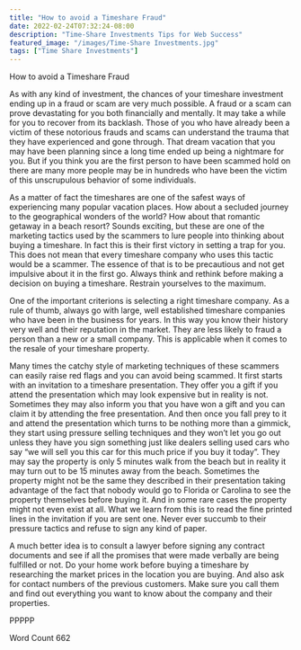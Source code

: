 ```yaml
---
title: "How to avoid a Timeshare Fraud"
date: 2022-02-24T07:32:24-08:00
description: "Time-Share Investments Tips for Web Success"
featured_image: "/images/Time-Share Investments.jpg"
tags: ["Time Share Investments"]
---
```


How to avoid a Timeshare Fraud

As with any kind of investment, the chances of your timeshare investment ending up in a fraud or scam are very much possible. A fraud or a scam can prove devastating for you both financially and mentally. It may take a while for you to recover from its backlash. Those of you who have already been a victim of these notorious frauds and scams can understand the trauma that they have experienced and gone through. That dream vacation that you may have been planning since a long time ended up being a nightmare for you. 
But if you think you are the first person to have been scammed hold on there are many more people may be in hundreds who have been the victim of this unscrupulous behavior of some individuals.

As a matter of fact the timeshares are one of the safest ways of experiencing many popular vacation places. How about a secluded journey to the geographical wonders of the world? How about that romantic getaway in a beach resort? Sounds exciting, but these are one of the marketing tactics used by the scammers to lure people into thinking about buying a timeshare. In fact this is their first victory in setting a trap for you. This does not mean that every timeshare company who uses this tactic would be a scammer. The essence of that is to be precautious and not get impulsive about it in the first go. Always think and rethink before making a decision on buying a timeshare. Restrain yourselves to the maximum. 

One of the important criterions is selecting a right timeshare company. As a rule of thumb, always go with large, well established timeshare companies who have been in the business for years. In this way you know their history very well and their reputation in the market. They are less likely to fraud a person than a new or a small company. This is applicable when it comes to the resale of your timeshare property.

Many times the catchy style of marketing techniques of these scammers can easily raise red flags and you can avoid being scammed. It first starts with an invitation to a timeshare presentation. They offer you a gift if you attend the presentation which may look expensive but in reality is not. Sometimes they may also inform you that you have won a gift and you can claim it by attending the free presentation. And then once you fall prey to it and attend the presentation which turns to be nothing more than a gimmick, they start using pressure selling techniques and they won’t let you go out unless they have you sign something just like dealers selling used cars who say “we will sell you this car for this much price if you buy it today”. They may say the property is only 5 minutes walk from the beach but in reality it may turn out to be 15 minutes away from the beach. Sometimes the property might not be the same they described in their presentation taking advantage of the fact that nobody would go to Florida or Carolina to see the property themselves before buying it. And in some rare cases the property might not even exist at all. What we learn from this is to read the fine printed lines in the invitation if you are sent one. Never ever succumb to their pressure tactics and refuse to sign any kind of paper.

A much better idea is to consult a lawyer before signing any contract documents and see if all the promises that were made verbally are being fulfilled or not. Do your home work before buying a timeshare by researching the market prices in the location you are buying. And also ask for contact numbers of the previous customers. Make sure you call them and find out everything you want to know about the company and their properties.

PPPPP

Word Count 662



